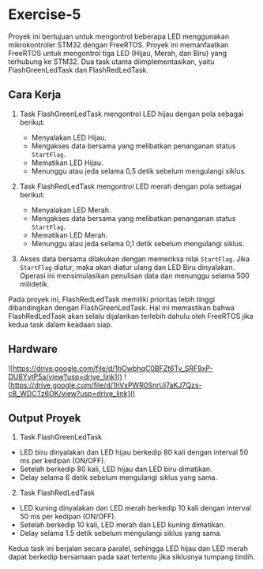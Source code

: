 # Exercise-5

Proyek ini bertujuan untuk mengontrol beberapa LED menggunakan mikrokontroler STM32 dengan FreeRTOS. Proyek ini memanfaatkan FreeRTOS untuk mengontrol tiga LED (Hijau, Merah, dan Biru) yang terhubung ke STM32. Dua task utama diimplementasikan, yaitu FlashGreenLedTask dan FlashRedLedTask.

## Cara Kerja

1. Task FlashGreenLedTask mengontrol LED hijau dengan pola sebagai berikut:
   - Menyalakan LED Hijau.
   - Mengakses data bersama yang melibatkan penanganan status `StartFlag`.
   - Mematikan LED Hijau.
   - Menunggu atau jeda selama 0,5 detik sebelum mengulangi siklus.

2. Task FlashRedLedTask mengontrol LED merah dengan pola sebagai berikut:
   - Menyalakan LED Merah.
   - Mengakses data bersama yang melibatkan penanganan status `StartFlag`.
   - Mematikan LED Merah.
   - Menunggu atau jeda selama 0,1 detik sebelum mengulangi siklus.

3. Akses data bersama dilakukan dengan memeriksa nilai `StartFlag`. Jika `StartFlag` diatur, maka akan diatur ulang dan LED Biru dinyalakan. Operasi ini mensimulasikan penulisan data dan menunggu selama 500 milidetik.

Pada proyek ini, FlashRedLedTask memiliki prioritas lebih tinggi dibandingkan dengan FlashGreenLedTask. Hal ini memastikan bahwa FlashRedLedTask akan selalu dijalankan terlebih dahulu oleh FreeRTOS jika kedua task dalam keadaan siap.

## Hardware
![https://drive.google.com/file/d/1hOwbhqC0BFZt6Tv_SRF9xP-DU8YvtP5a/view?usp=drive_link]()
![https://drive.google.com/file/d/1hVxPWR0SnrUj7aKJ7Qzs-cB_WDCTz6OK/view?usp=drive_link]()

## Output Proyek
1. Task FlashGreenLedTask
- LED biru dinyalakan dan LED hijau berkedip 80 kali dengan interval 50 ms per kedipan (ON/OFF).
- Setelah berkedip 80 kali, LED hijau dan LED biru dimatikan.
- Delay selama 6 detik sebelum mengulangi siklus yang sama.
2. Task FlashRedLedTask
- LED kuning dinyalakan dan LED merah berkedip 10 kali dengan interval 50 ms per kedipan (ON/OFF).
- Setelah berkedip 10 kali, LED merah dan LED kuning dimatikan.
- Delay selama 1.5 detik sebelum mengulangi siklus yang sama.

Kedua task ini berjalan secara paralel, sehingga LED hijau dan LED merah dapat berkedip bersamaan pada saat tertentu jika siklusnya tumpang tindih.
